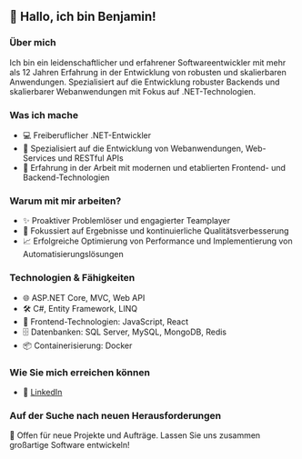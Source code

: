 ## 👋 Hallo, ich bin Benjamin!

### Über mich
Ich bin ein leidenschaftlicher und erfahrener Softwareentwickler mit mehr als 12 Jahren Erfahrung in der Entwicklung von robusten und skalierbaren Anwendungen. 
Spezialisiert auf die Entwicklung robuster Backends und skalierbarer Webanwendungen mit Fokus auf .NET-Technologien.

### Was ich mache
- 💻 Freiberuflicher .NET-Entwickler
- 🚀 Spezialisiert auf die Entwicklung von Webanwendungen, Web-Services und RESTful APIs
- 🔧 Erfahrung in der Arbeit mit modernen und etablierten Frontend- und Backend-Technologien

### Warum mit mir arbeiten?
- ✨ Proaktiver Problemlöser und engagierter Teamplayer
- 🎯 Fokussiert auf Ergebnisse und kontinuierliche Qualitätsverbesserung
- 📈 Erfolgreiche Optimierung von Performance und Implementierung von Automatisierungslösungen

### Technologien & Fähigkeiten
- 🌐 ASP.NET Core, MVC, Web API
- 🛠 C#, Entity Framework, LINQ
- 🚀 Frontend-Technologien: JavaScript, React
- 🗄 Datenbanken: SQL Server, MySQL, MongoDB, Redis
- 📦 Containerisierung: Docker

### Wie Sie mich erreichen können
- 💼 [LinkedIn](https://www.linkedin.com/in/benjamin-stefan/)

### Auf der Suche nach neuen Herausforderungen
🚀 Offen für neue Projekte und Aufträge. Lassen Sie uns zusammen großartige Software entwickeln!
